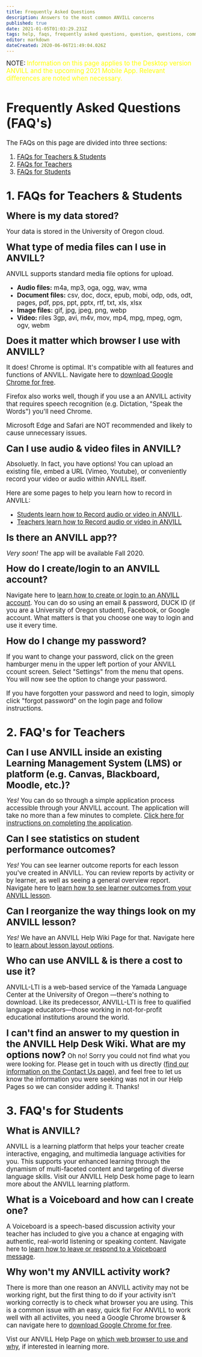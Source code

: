 ```yaml
---
title: Frequently Asked Questions
description: Answers to the most common ANVILL concerns
published: true
date: 2021-01-05T01:03:29.231Z
tags: help, faqs, frequently asked questions, question, questions, common questions, common problems, typical questions
editor: markdown
dateCreated: 2020-06-06T21:49:04.026Z
---
```


<big>NOTE:</big> <big><span style="color: yellow;">Information on this page applies to  the Desktop version ANVILL and the upcoming 2021 Mobile App. Relevant differences are noted when necessary.</span> 
  
# Frequently Asked Questions (FAQ's)
 The FAQs on this page are divided into three sections:
  1. [FAQs for Teachers & Students](/en/FAQs#h-1-faqs-for-teachers-students)
  1. [FAQs for Teachers](/en/FAQs#h-2-faqs-for-teachers) 
  1. [FAQs for Students](/en/FAQs#h-2-faqs-for-students) 
## <big>1. **FAQs for Teachers & Students**</big>

 <big><big>**Where is my data stored?**</big></big>

Your data is stored in the University of Oregon cloud. 
  
  <big><big>**What type of media files can I use in ANVILL?**</big></big>
  
  ANVILL supports standard media file options for upload.
  - **Audio files:** 
  m4a, mp3, oga, ogg, wav, wma
  - **Document files:** 
  csv, doc, docx, epub, mobi, odp, ods, odt, pages, pdf, pps, ppt, pptx, rtf, txt, xls, xlsx
  - **Image files:** 
  gif, jpg, jpeg, png, webp
  - **Video:** 
  riles 3gp, avi, m4v, mov, mp4, mpg, mpeg, ogm, ogv, webm
  
 <big><big>**Does it matter which browser I use with ANVILL?** </big></big>
  
It does! Chrome is optimal. It's compatible with all features and functions of ANVILL. Navigate here to [download Google Chrome for free](https://www.google.com/chrome/?brand=CHBD&gclid=CjwKCAjwjqT5BRAPEiwAJlBuBb63lTQ9DoEoGrUCP7jXcAJI-6KhH37icXutSoxWwxGete1woDJ4iBoCuNcQAvD_BwE&gclsrc=aw.ds).
  
   Firefox also works well, though if you use a an ANVILL activity that requires speech recognition (e.g. Dictation, "Speak the Words") you'll need Chrome. 
  
Microsoft Edge and Safari are NOT recommended and likely to cause unnecessary issues.
 
  <big><big>**Can I use audio & video files in ANVILL?** </big></big>

Absoluetly. In fact, you have options! You can upload an existing file, embed a URL (Vimeo, Youtube), or conveniently record your video or audio within ANVILL itself. 

Here are some pages to help you learn how to record in ANVILL:
- [Students learn how to Record audio or video in ANVILL](/en/students/recordvideoandaudio).
 - [Teachers learn how to Record audio or video in ANVILL](/en/teachers/recordvideoandaudio)

  <big><big>**Is there an ANVILL app??**</big></big>
  
  *Very soon!* The app will be available Fall 2020. 
  
  <big><big>**How do I create/login to an ANVILL account?** </big></big>

Navigate here to [learn how to create or login to an ANVILL account](/en/students/accountlogin). You can do so using an email & password, DUCK ID (if you are a University of Oregon student), Facebook, or Google account. What matters is that you choose one way to login and use it every time. 
  
  <big><big>**How do I change my password?**</big></big>
  
  If you want to change your password, click on the green hamburger menu in the upper left portion of your ANVILL ccount screen. Select "Settings" from the menu that opens. You will now see the option to change your password.
  
  If you have forgotten your password and need to login, simoply click "forgot password" on the login page and follow instructions. 

  
## <big>**2. FAQ's for Teachers**</big>
  
   <big><big>**Can I use ANVILL inside an existing Learning Management System (LMS) or platform (e.g. Canvas, Blackboard, Moodle, etc.)?** </big></big>
  
 *Yes!* You can do so through a simple application process accessible through your ANVILL account. The application will take no more than a few minutes to complete. [Click here for instructions on completing the application](/en/teachers/LMSintegration).

   <big><big>**Can I see statistics on student performance  outcomes?**</big></big>

*Yes!* You can see learner outcome reports for each lesson you've created in ANVILL. You can review reports by activity or by learner, as well as seeing a general overview report. Navigate here to [learn how to see learner outcomes from your ANVILL lesson](/en/lessonoutcomes). 
  
  <big><big>**Can I reorganize the way things look on my ANVILL lesson?**</big></big>
  
  *Yes!* We have an ANVILL Help Wiki Page for that. Navigate here to [learn about lesson layout options](/en/organizelesson). 
  
  <big><big>**Who can use ANVILL & is there a cost to use it?**</big></big>
  
ANVILL-LTI is a web-based service of the Yamada Language Center at the University of Oregon —there's nothing to download. Like its predecessor, ANVILL-LTI is free to qualified language educators—those working in not-for-profit educational institutions around the world.
  
  <big><big>**I can't find an answer to my question in the ANVILL Help Desk Wiki. What are my options now?**</big></big>
  Oh no! Sorry you could not find what you were looking for. Please get in touch with us directly ([find our information on the Contact Us page](/en/contact)), and feel free to let us know the information you were seeking was not in our Help Pages so we can consider adding it. Thanks! 
    
## <big>**3. FAQ's for Students**</big>
  
<big><big>**What is ANVILL?**</big></big>
  
  ANVILL is a learning platform that helps your teacher create interactive, engaging, and multimedia language activities for you. This supports your enhanced learning through the dynamism of multi-faceted content and targeting of diverse language skills. Visit our ANVILL Help Desk home page to learn more about the ANVILL learning platform. 

<big><big>**What is a Voiceboard and how can I create one?**</big></big>
  
  A Voiceboard is a speech-based discussion activity your teacher has included to give you a chance at engaging with authentic, real-world listening or speaking content. Navigate here to [learn how to leave or respond to a Voiceboard message](/en/voiceboardforstudents).

  <big><big>**Why won't my ANVILL activity work?**</big></big>
  
  There is more than one reason an ANVILL activity may not be working right, but the first thing to do if your activity isn't working correctly is to check what browser you are using. This is a common issue with an easy, quick fix! For ANVILL to work well with all activiites, you need a Google Chrome browser & can navigate here to [download Google Chrome for free](https://www.google.com/chrome/?brand=CHBD&gclid=CjwKCAjwjqT5BRAPEiwAJlBuBb63lTQ9DoEoGrUCP7jXcAJI-6KhH37icXutSoxWwxGete1woDJ4iBoCuNcQAvD_BwE&gclsrc=aw.ds). 

Vist our ANVILL Help Page on [which web browser to use and why](/en/browser), if interested in learning more.</big>

  